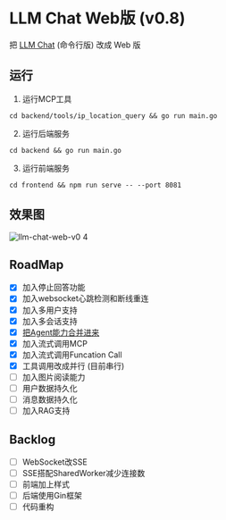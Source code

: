 # LLM Chat Web版 (v0.8)

把 [LLM Chat](https://github.com/guobinqiu/llm-chat) (命令行版) 改成 Web 版

## 运行

1. 运行MCP工具

```
cd backend/tools/ip_location_query && go run main.go
```

2. 运行后端服务

```
cd backend && go run main.go
```

3. 运行前端服务

```
cd frontend && npm run serve -- --port 8081
```

## 效果图

![llm-chat-web-v0 4](https://github.com/user-attachments/assets/1ba5fdb9-dc5e-4110-808a-78eb82240da3)

## RoadMap

- [x] 加入停止回答功能
- [x] 加入websocket心跳检测和断线重连
- [x] 加入多用户支持
- [x] 加入多会话支持
- [x] [把Agent能力合并进来](https://github.com/guobinqiu/ai-agent)
- [x] 加入流式调用MCP
- [x] 加入流式调用Funcation Call
- [x] 工具调用改成并行 (目前串行)
- [ ] 加入图片阅读能力
- [ ] 用户数据持久化
- [ ] 消息数据持久化
- [ ] 加入RAG支持

## Backlog

- [ ] WebSocket改SSE
- [ ] SSE搭配SharedWorker减少连接数
- [ ] 前端加上样式
- [ ] 后端使用Gin框架
- [ ] 代码重构
